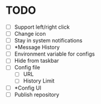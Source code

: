 # TODO

- [ ] Support left/right click
- [ ] Change icon
- [ ] Stay in system notifications
- [ ] *Message History
- [ ] Environment variable for configs
- [ ] Hide from taskbar
- [ ] Config file
    - [ ] URL
    - [ ] History Limit
- [ ] *Config UI
- [ ] Publish repository